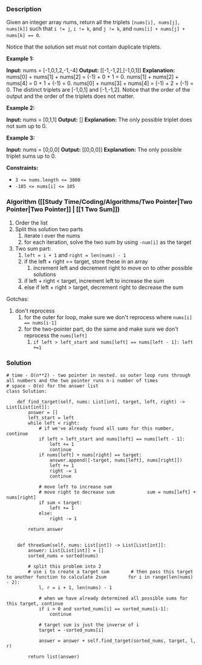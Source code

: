 
### Description

Given an integer array nums, return all the triplets `[nums[i], nums[j], nums[k]]` such that `i != j`, `i != k`, and `j != k`, and `nums[i] + nums[j] + nums[k] == 0`.

Notice that the solution set must not contain duplicate triplets.

**Example 1:**

**Input:** nums = [-1,0,1,2,-1,-4]
**Output:** \[[-1,-1,2],[-1,0,1]\]
**Explanation:** 
nums[0] + nums[1] + nums[2] = (-1) + 0 + 1 = 0.
nums[1] + nums[2] + nums[4] = 0 + 1 + (-1) = 0.
nums[0] + nums[3] + nums[4] = (-1) + 2 + (-1) = 0.
The distinct triplets are [-1,0,1] and [-1,-1,2].
Notice that the order of the output and the order of the triplets does not matter.

**Example 2:**

**Input:** nums = [0,1,1]
**Output:** []
**Explanation:** The only possible triplet does not sum up to 0.

**Example 3:**

**Input:** nums = [0,0,0]
**Output:** \[[0,0,0]\]
**Explanation:** The only possible triplet sums up to 0.

**Constraints:**

- `3 <= nums.length <= 3000`
- `-105 <= nums[i] <= 105`

### Algorithm ([[Study Time/Coding/Algorithms/Two Pointer|Two Pointer|Two Pointer]] | [[1 Two Sum]])

1. Order the list
2. Split this solution two parts
	1. iterate i over the nums
	2. for each iteration, solve the two sum by using `-num[i]` as the target
3. Two sum part:
	1. `left = i + 1` and `right = len(nums) - 1`
	2. if the left + right == target, store these in an array
		1. increment left and decrement right to move on to other possible solutions
	3. if left + right < target, increment left to increase the sum
	4. else if left + right > target, decrement right to decrease the sum

Gotchas:
1. don't reprocess
	1. for the outer for loop, make sure we don't reprocess where `nums[i] == nums[i-1]`
	2. for the two-pointer part, do the same and make sure we don't reprocess the `nums[left]`
		1. `if left > left_start and nums[left] == nums[left - 1]: left +=1`

### Solution

```
# time - O(n**2) - two pointer in nested. so outer loop runs through all numbers and the two pointer runs n-i number of times  
# space - O(n) for the answer list  
class Solution:  
  
    def find_target(self, nums: List[int], target, left, right) -> List[List[int]]:  
        answer = []  
        left_start = left  
        while left < right:  
            # if we've already found all sums for this number, continue  
            if left > left_start and nums[left] == nums[left - 1]:  
                left += 1  
                continue  
            if nums[left] + nums[right] == target:  
                answer.append([-target, nums[left], nums[right]])  
                left += 1  
                right -= 1  
                continue  
  
            # move left to increase sum  
            # move right to decrease sum            sum = nums[left] + nums[right]  
            if sum < target:  
                left += 1  
            else:  
                right -= 1  
  
        return answer  
  
  
    def threeSum(self, nums: List[int]) -> List[List[int]]:  
        answer: List[List[int]] = []  
        sorted_nums = sorted(nums)  
  
        # split this problem into 2  
        # use i to create a target sum        # then pass this target to another function to calculate 2sum        for i in range(len(nums) - 2):  
            l, r = i + 1, len(nums) - 1  
  
            # when we have already determined all possible sums for this target, continue  
            if i > 0 and sorted_nums[i] == sorted_nums[i-1]:  
                continue  
  
            # target sum is just the inverse of i  
            target = -sorted_nums[i]  
  
            answer = answer + self.find_target(sorted_nums, target, l, r)  
  
        return list(answer)
```

